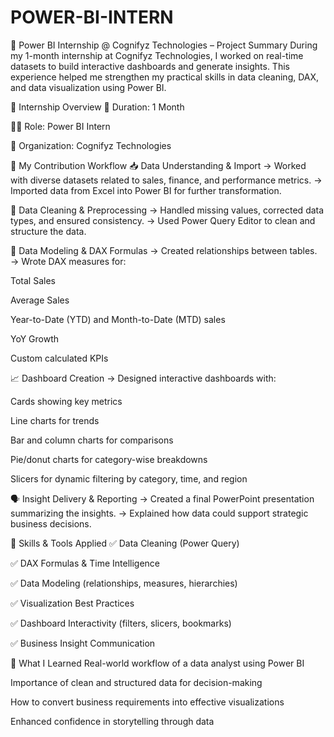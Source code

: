 # POWER-BI-INTERN
💼 Power BI Internship @ Cognifyz Technologies – Project Summary
During my 1-month internship at Cognifyz Technologies, I worked on real-time datasets to build interactive dashboards and generate insights. This experience helped me strengthen my practical skills in data cleaning, DAX, and data visualization using Power BI.

🚀 Internship Overview
📅 Duration: 1 Month

🧑‍💻 Role: Power BI Intern

🏢 Organization: Cognifyz Technologies

🔄 My Contribution Workflow
📥 Data Understanding & Import
→ Worked with diverse datasets related to sales, finance, and performance metrics.
→ Imported data from Excel into Power BI for further transformation.

🧹 Data Cleaning & Preprocessing
→ Handled missing values, corrected data types, and ensured consistency.
→ Used Power Query Editor to clean and structure the data.

🧠 Data Modeling & DAX Formulas
→ Created relationships between tables.
→ Wrote DAX measures for:

Total Sales

Average Sales

Year-to-Date (YTD) and Month-to-Date (MTD) sales

YoY Growth

Custom calculated KPIs

📈 Dashboard Creation
→ Designed interactive dashboards with:

Cards showing key metrics

Line charts for trends

Bar and column charts for comparisons

Pie/donut charts for category-wise breakdowns

Slicers for dynamic filtering by category, time, and region

🗣 Insight Delivery & Reporting
→ Created a final PowerPoint presentation summarizing the insights.
→ Explained how data could support strategic business decisions.

🔧 Skills & Tools Applied
✅ Data Cleaning (Power Query)

✅ DAX Formulas & Time Intelligence

✅ Data Modeling (relationships, measures, hierarchies)

✅ Visualization Best Practices

✅ Dashboard Interactivity (filters, slicers, bookmarks)

✅ Business Insight Communication

📌 What I Learned
Real-world workflow of a data analyst using Power BI

Importance of clean and structured data for decision-making

How to convert business requirements into effective visualizations

Enhanced confidence in storytelling through data
